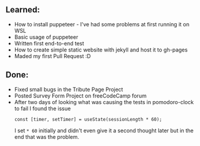 ## Learned:
* How to install puppeteer - I've had some problems at first running it on WSL
* Basic usage of puppeteer
* Written first end-to-end test
* How to create simple static website with jekyll and host it to gh-pages
* Maded my first Pull Request :D

## Done:
* Fixed small bugs in the Tribute Page Project
* Posted Survey Form Project on freeCodeCamp forum
* After two days of looking what was causing the tests in pomodoro-clock to fail I found the issue
  ```
  const [timer, setTimer] = useState(sessionLength * 60);
  ```
  I set `* 60` initially and didn't even give it a second thought later but in the end that was the problem.
  

